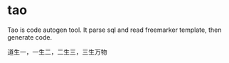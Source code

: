 # tao
Tao is code autogen tool. It parse sql and read freemarker template, then generate code.

道生一，一生二，二生三，三生万物
